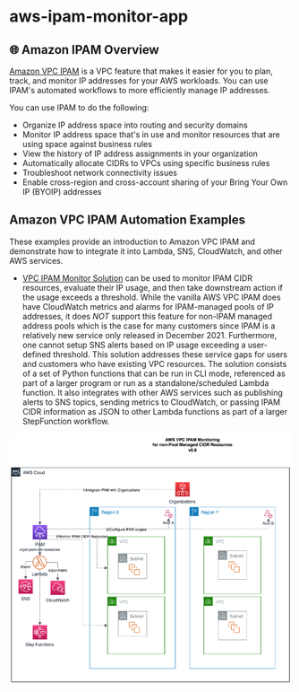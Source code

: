 # aws-ipam-monitor-app

## :globe_with_meridians: Amazon IPAM Overview

[Amazon VPC IPAM](https://docs.aws.amazon.com/vpc/latest/ipam/what-it-is-ipam.html) is a VPC feature that makes it easier for you to plan, track, and monitor IP addresses for your AWS workloads. You can use IPAM's automated workflows to more efficiently manage IP addresses.

You can use IPAM to do the following:
- Organize IP address space into routing and security domains
- Monitor IP address space that's in use and monitor resources that are using space against business rules
- View the history of IP address assignments in your organization
- Automatically allocate CIDRs to VPCs using specific business rules
- Troubleshoot network connectivity issues
- Enable cross-region and cross-account sharing of your Bring Your Own IP (BYOIP) addresses

## Amazon VPC IPAM Automation Examples

These examples provide an introduction to Amazon VPC IPAM and demonstrate how to integrate it into Lambda, SNS, CloudWatch, and other AWS services.

- [VPC IPAM Monitor Solution](aws-ipam-monitor-app.py) can be used to monitor IPAM CIDR resources, evaluate their IP usage, and then take downstream action if the usage exceeds a threshold.  While the vanilla AWS VPC IPAM does have CloudWatch metrics and alarms for IPAM-managed pools of IP addresses, it does _NOT_ support this feature for non-IPAM managed address pools which is the case for many customers since IPAM is a relatively new service only released in December 2021. Furthermore, one cannot setup SNS alerts based on IP usage exceeding a user-defined threshold.  This solution addresses these service gaps for users and customers who have existing VPC resources.  The solution consists of a set of Python functions that can be run in CLI mode, referenced as part of a larger program or run as a standalone/scheduled Lambda function.  It also integrates with other AWS services such as publishing alerts to SNS topics, sending metrics to CloudWatch, or passing IPAM CIDR information as JSON to other Lambda functions as part of a larger StepFunction workflow.

![VPC IPAM Monitor Solution Architecture](./assets/aws_ipam_monitor_app_architecture.png)
